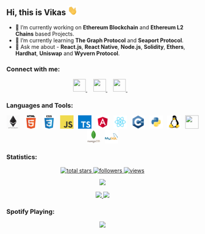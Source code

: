 ## Hi, this is Vikas <img src="https://raw.githubusercontent.com/ABSphreak/ABSphreak/master/gifs/Hi.gif" width="25px" height="25px"/>
- 🔭 I’m currently working on **Ethereum Blockchain** and **Ethereum L2 Chains** based Projects.
- 🌱 I’m currently learning **The Graph Protocol** and **Seaport Protocol**.
- 💬 Ask me about - **React.js**, **React Native**, **Node.js**, **Solidity**, **Ethers**, **Hardhat**, **Uniswap** and **Wyvern Protocol**.

### Connect with me:
<p align="center">
  <a href="mailto:mail.ervikassingh@gmail.com">
    <img height="33" width="33" src="https://unpkg.com/simple-icons@v6/icons/gmail.svg" />
  </a> &nbsp; &nbsp;
  <a href="https://www.linkedin.com/in/ervikassingh/">
    <img height="33" width="33" src="https://unpkg.com/simple-icons@v6/icons/linkedin.svg" />
  </a> &nbsp; &nbsp;
  <a href="https://www.instagram.com/_wiekee_/">
    <img height="33" width="33" src="https://unpkg.com/simple-icons@v6/icons/instagram.svg" />
  </a> &nbsp; &nbsp;
</p>

### Languages and Tools:
<p align="center">
<img height="35" width="35" src="https://raw.githubusercontent.com/github/explore/80688e429a7d4ef2fca1e82350fe8e3517d3494d/topics/ethereum/ethereum.png" /> &nbsp;
<img height="35" width="35" src="https://raw.githubusercontent.com/github/explore/80688e429a7d4ef2fca1e82350fe8e3517d3494d/topics/html/html.png" /> &nbsp;
<img height="35" width="35" src="https://raw.githubusercontent.com/github/explore/80688e429a7d4ef2fca1e82350fe8e3517d3494d/topics/css/css.png" /> &nbsp;
<img height="35" width="35" src="https://raw.githubusercontent.com/github/explore/80688e429a7d4ef2fca1e82350fe8e3517d3494d/topics/javascript/javascript.png" /> &nbsp;
<img height="35" width="35" src="https://raw.githubusercontent.com/github/explore/80688e429a7d4ef2fca1e82350fe8e3517d3494d/topics/typescript/typescript.png" /> &nbsp;
<img height="35" width="35" src="https://raw.githubusercontent.com/github/explore/80688e429a7d4ef2fca1e82350fe8e3517d3494d/topics/angular/angular.png" /> &nbsp;
<img height="35" width="35" src="https://raw.githubusercontent.com/github/explore/80688e429a7d4ef2fca1e82350fe8e3517d3494d/topics/react/react.png" /> &nbsp;
<img height="35" width="35" src="https://raw.githubusercontent.com/github/explore/80688e429a7d4ef2fca1e82350fe8e3517d3494d/topics/cpp/cpp.png" /> &nbsp;
<img height="35" width="35" src="https://raw.githubusercontent.com/github/explore/80688e429a7d4ef2fca1e82350fe8e3517d3494d/topics/python/python.png" /> &nbsp;
<img height="35" width="35" src="https://raw.githubusercontent.com/devicons/devicon/master/icons/linux/linux-original.svg" /> &nbsp;
<img height="35" width="35" src="https://www.vectorlogo.zone/logos/git-scm/git-scm-icon.svg" /> &nbsp;
<img height="35" width="35" src="https://raw.githubusercontent.com/devicons/devicon/master/icons/mongodb/mongodb-original-wordmark.svg" /> &nbsp;
<img height="35" width="35" src="https://raw.githubusercontent.com/devicons/devicon/master/icons/mysql/mysql-original-wordmark.svg" /> &nbsp;
</p>

### Statistics:
<p align="center">
  <a href="https://github.com/ervikassingh?tab=repositories&sort=stargazers">
      <img alt="total stars" title="Total stars on GitHub" src="https://custom-icon-badges.herokuapp.com/badge/dynamic/json?logo=star&color=55960c&labelColor=488207&label=Stars&style=for-the-badge&query=%24.stars&url=https://api.github-star-counter.workers.dev/user/ervikassingh"/>
  </a>
  <a href="https://github.com/ervikassingh?tab=followers">
      <img alt="followers" title="Follow me on Github" src="https://custom-icon-badges.herokuapp.com/github/followers/ervikassingh?color=236ad3&labelColor=1155ba&style=for-the-badge&logo=person-add&label=Follow&logoColor=white"/>
  </a>
  <a href="https://github.com/ervikassingh">
      <img alt="views" title="GitHub profile views" src="https://shields-io-visitor-counter.herokuapp.com/badge?page=ervikassingh&style=for-the-badge"/>  </a>
</p>

<p align="center">
  <a href="https://github.com/ervikassingh/github-readme-streak-stats">
      <img width="500" src="https://github-readme-streak-stats.herokuapp.com/?user=ervikassingh&theme=yeblu"/>
  </a>
</p>

<p align="center">
  <a href="https://github.com/ervikassingh/github-readme-stats">
      <img width="500" src="https://github-readme-stats.vercel.app/api?username=ervikassingh&count_private=true&show_icons=true&theme=yeblu" />
  </a>
  <a href="https://github.com/ervikassingh/github-readme-stats">
    <img width="500" src="https://github-readme-stats.vercel.app/api/top-langs/?username=ervikassingh&layout=compact&theme=yeblu&hide=jupyter%20notebook" />
  </a>
</p>

### Spotify Playing:
<p align="center">
  <a href="https://open.spotify.com/user/oluvwymx1n559evcd3csfvopf">
    <img width="500" src="https://spotify-now-playing-ervikassingh.vercel.app/api/spotify/?background_color=403e3e&border_color=f7f7f7" />
  </a>
</p>
